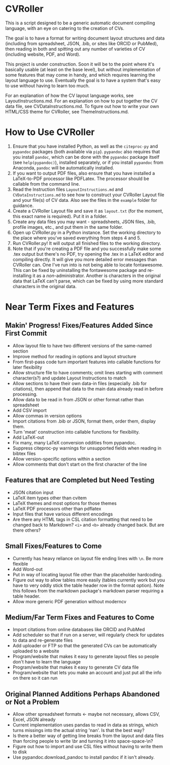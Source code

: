 CVRoller
=========

This is a script designed to be a generic automatic document compiling language, with an eye on catering to the creation of CVs.

The goal is to have a format for writing document layout structures and data (including from spreadsheet, JSON, .bib, or sites like ORCID or PubMed), then reading in both and spitting out any number of varieties of CV (including website, PDF, and Word).

This project is under construction. Soon it will be to the point where it's basically usable (at least on the base level), but without implementation of some features that may come in handy, and which requires learning the layout language to use. Eventually the goal is to have a system that's easy to use without having to learn too much.

For an explanation of how the CV layout language works, see LayoutInstructions.md. For an explanation on how to put together the CV data file, see CVDataInstructions.md. To figure out how to write your own HTML/CSS theme for CVRoller, see ThemeInstructions.md.

How to Use CVRoller
====================
1. Ensure that you have installed Python, as well as the `citeproc-py` and `pypandoc` packages (both available via `pip`). `pypandoc` also requires that you install `pandoc`, which can be done with the `pypandoc` package itself (see `help(pypandoc)`), installed separately, or if you install `pypandoc` from Anaconda, `pandoc` will be automatically installed.
2. If you want to output PDF files, also ensure that you have installed a LaTeX-to-PDF processor like PDFLatex. The processor should be callable from the command line. 
3. Read the Instruction files `LayoutInstructions.md` and `CVDataInstructions.md` to see how to construct your CVRoller Layout file and your file(s) of CV data. Also see the files in the `example` folder for guidance.
4. Create a CVRoller Layout file and save it as `layout.txt` (for the moment, this exact name is required). Put it in a folder.
5. Create any data files you may want - spreadsheets, JSON files, .bib, profile images, etc., and put them in the same folder.
6. Open up CVRoller.py in a Python instance. Set the working directory to the place where you've saved everything from steps 4 and 5.
7. Run CVRoller.py! It will output all finished files to the working directory.
8. Note that if you're creating a PDF file and you successfully make some .tex output but there's no PDF, try opening the .tex in a LaTeX editor and compiling directly. It will give you more detailed error messages than CVRoller can. One I've run into is not being able to locate fontawesome. This can be fixed by uninstalling the fontawesome package and re-installing it as a *non*-administrator. Another is characters in the original data that LaTeX can't parse, which can be fixed by using more standard characters in the original data.


Near Term Fixes and Features
============================

Makin' Progress! Fixes/Features Added Since First Commit
----------------------------------
* Allow layout file to have two different versions of the same-named section
* Improve method for reading in options and layout structure
* From first-pass code turn important features into callable functions for later flexibility
* Allow structure file to have comments; omit lines starting with comment character(s?) and update Layout Instructions to match
* Allow sections to have their own data-in files (especially .bib for citations), then append that data to the main data already read in before processing.
* Allow data to be read in from JSON or other format rather than spreadsheet
* Add CSV import
* Allow commas in version options
* Import citations from .bib or JSON, format them, order them, display them.
* Turn 'meat' construction into callable functions for flexibility.
* Add LaTeX-out
* Fix many, many LaTeX conversion oddities from pypandoc.
* Suppress citeproc-py warnings for unsupported fields when reading in bibtex files
* Allow version-specific options within a section
* Allow comments that don't start on the first character of the line

Features that are Completed but Need Testing
----------------------
* JSON citation input
* LaTeX item types other than cvitem
* LaTeX themes and most options for those themes
* LaTeX PDF processors other than pdflatex
* Input files that have various different encodings
* Are there any HTML tags in CSL citation formatting that need to be changed back to Markdown? `<i>` and `<b>` already changed back. But are there others?

Small Fixes/Features to Come
--------------------
* Currently has heavy reliance on layout file ending lines with `\n`. Be more flexible
* Add Word-out
* Put in way of locating layout file other than the placeholder hardcoding.
* Figure out way to allow tables more easily (tables currently work but you have to very oddly stick the table header row in the format option). Note this follows from the markdown package's markdown parser requiring a table header.
* Allow more generic PDF generation without moderncv

Medium/Far Term Fixes and Features to Come
----------------------------------
* Import citations from online databases like ORCID and PubMed
* Add scheduler so that if run on a server, will regularly check for updates to data and re-generate files
* Add uploader or FTP so that the generated CVs can be automatically uploaded to a website
* Program/website that makes it easy to generate layout files so people don't have to learn the language
* Program/website that makes it easy to generate CV data file
* Program/website that lets you make an account and just put all the info on there so it can run

Original Planned Additions Perhaps Abandoned or Not a Problem
----------------------------------
* Allow other spreadsheet formats <- maybe not necessary, allows CSV, Excel, JSON already
* Current implementation uses pandas to read in data as strings, which turns missings into the actual string 'nan'. Is that the best way?
* Is there a better way of getting line breaks from the layout and data files than forcing people to write \br and turning it into space-space-\n?
* Figure out how to import and use CSL files without having to write them to disk
* Use pypandoc.download_pandoc to install pandoc if it isn't already.